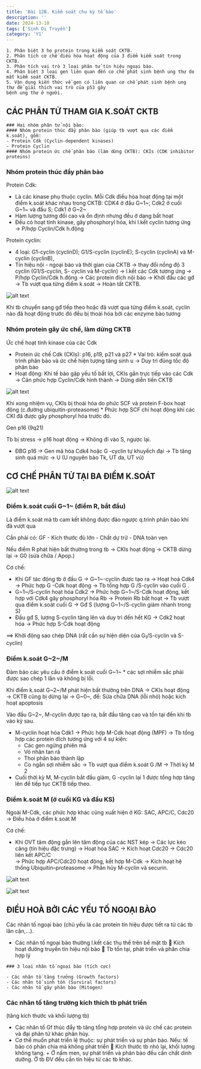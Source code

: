 ```yaml
---
title: 'Bài 12B. Kiểm soát chu kỳ tế bào'
description: ''
date: 2024-13-10
tags: ['Sinh Di Truyền']
category: 'Y1'
---
```


```markmap
1. Phân biệt 3 họ protein trong kiểm soát CKTB.
2. Phân tích cơ chế điều hòa hoạt động của 3 điểm kiểm soát trong CKTB.
3. Phân tích vai trò 3 loại phân tử tín hiệu ngoại bào.
4. Phân biệt 3 loại gen liên quan đến cơ chế phát sinh bệnh ung thư do mất kiểm soát CKTB.
5. Vận dụng kiến thức về gen có liên quan cơ chế phát sinh bệnh ung thư để giải thích vai trò của p53 gây
bệnh ung thư ở người.
```

## CÁC PHÂN TỬ THAM GIA K.SOÁT CKTB

```markmap
### Hai nhóm phân tử nội bào:
#### Nhóm protein thúc đẩy phân bào (giúp tb vượt qua các điểm k.soát), gồm:
- Protein Cdk (Cyclin-dependent kinases)
- Protein Cyclin
#### Nhóm protein ức chế phân bào (làm dừng CKTB): CKIs (CDK inhibitor proteins)
```

### Nhóm protein thúc đẩy phân bào

<p class="highlight--1">Protein Cdk:</p>

* Là các kinase phụ thuộc cyclin. Mỗi Cdk điều hòa hoạt động tại một điểm k.soát khác nhau trong CKTB:
CDK4 ở đầu G~1~; Cdk2 ở cuối G~1~ và đầu S; Cdk1 ở G~2~
* Hàm lượng tương đối cao và ổn định nhưng đều ở dạng bất hoạt
* Đều có hoạt tính kinase, gây phosphoryl hóa, khi l.kết cyclin tương ứng $\to$ P/hợp Cyclin/Cdk h.động

<p class="highlight--2">Protein cyclin:</p>

* 4 loại: G1-cyclin (cyclinD); G1/S-cyclin (cyclinE); S-cyclin (cyclinA) và <span class="highlight--6">M-cyclin</span> (cyclinB),
* Tín hiệu nội - ngoại bào và thời gian của CKTB $\to$ thay đổi nồng độ 3 cyclin (G1/S-cyclin, S-
cyclin và M-cyclin) $\to$ l.kết các Cdk tương ứng $\to$ P/hợp Cyclin/Cdk h.động $\to$ Các protein đích nội bào $\to$ Khởi đầu các gđ
$\to$ Tb vượt qua từng điểm k.soát $\to$ Hoàn tất CKTB.

![alt text](image-11.png)

<p class="highlight--4">Khi tb chuyển sang gđ tiếp theo hoặc đã vượt qua từng điểm k.soát, cyclin nào đã hoạt động trước đó đều bị <span class="highlight-font">thoái hóa bởi các enzyme bào tương</span> </p>

### Nhóm protein gây ức chế, làm dừng CKTB

Ức chế hoạt tính kinase của các Cdk

* Protein ức chế Cdk (CKIs): p16, p19, p21 và p27 * Vai trò: kiểm soát quá trình phân bào và ức chế hiện tượng tăng sinh u $\to$ Duy trì đúng tốc độ phân bào
* Hoạt động: Khi tế bào gặp yếu tố bất lợi, CKIs gắn trực tiếp vào các Cdk $\to$ Cản phức hợp Cyclin/Cdk hình thành $\to$ Dừng diễn tiến CKTB

![alt text](image-12.png)

Khi xong nhiệm vụ, CKIs bị thoái hóa do phức SCF và protein F-box hoạt động (c.đường ubiquitin-proteasome) * Phức hợp SCF chỉ hoạt động khi các CKI đã được gây phosphoryl hóa trước đó.

<p class="highlight--5">Gen p16 (9q21)</p>

Tb bị stress  $\to$ p16 hoạt động $\to$ Không đi vào S, ngược lại.

* ĐBG p16 $\to$ Gen mã hóa Cdk4 hoặc G -cyclin tự khuyếch đại $\to$ Tb tăng sinh quá mức $\to$ U (U nguyên bào Tk, UT da, UT vú)

## CƠ CHẾ PHÂN TỬ TẠI BA ĐIỂM K.SOÁT

![alt text](image-13.png)

### Điểm k.soát cuối G~1~ (điểm R, bắt đầu)

Là điểm k.soát mà tb cam kết không được đảo ngược q.trình phân bào khi đã vượt qua

<p class="highlight--2">Cần phải có: GF - Kích thước đủ lớn - Chất dự trữ - DNA toàn vẹn</p>

Nếu điểm R phát hiện bất thường trong tb $\to$ CKIs hoạt động $\to$ CKTB dừng lại $\to$ G0 (sửa chữa / Apop.)

Cơ chế:

* Khi GF tác động tb ở đầu G  $\to$ <span class="highlight--3">G~1~-cyclin</span> được tạo ra $\to$ Hoạt hoá Cdk4 $\to$ Phức hợp G -Cdk hoạt động $\to$ Tb tổng hợp G /S-cyclin vào cuối G .
* G~1~/S-cyclin hoạt hóa Cdk2 $\to$ Phức hợp G~1~/S-Cdk hoạt động, kết hợp với Cdk4 gây phosphoryl hóa Rb
$\to$ Protein Rb bất hoạt $\to$ Tb vượt qua điểm k.soát cuối G  $\to$ Gđ S (lượng G~1~/S-cyclin giảm nhanh trong S)
* Đầu gđ S, lượng S-cyclin tăng lên và duy trì đến hết KG $\to$ Cdk2 hoạt hóa $\to$ Phức hợp S-Cdk hoạt động

<p class="highlight--1 highlight-font"> ⟹ Khởi động sao chép DNA
(rất cần sự hiện diện của G<sub>1</sub>/S-cyclin và S-cyclin)</p>

### Điểm k.soát G~2~/M

Đảm bảo các yêu cầu ở điểm k.soát cuối G~1~ * các sợi nhiễm sắc phải được sao chép 1 lần và không bị lỗi.

Khi điểm k.soát G~2~/M phát hiện bất thường trên DNA $\to$ CKIs hoạt động $\to$ CKTB cũng bị dừng lại $\to$ G~0~, để: Sửa chữa DNA (lỗi nhỏ) hoặc kích hoạt apoptosis

Vào đầu G~2~, <span class="highlight--6">M-cyclin</span> được tạo ra, bắt đầu tăng cao và tồn tại đến khi tb vào kỳ sau.

* <span class="highlight--6">M-cyclin</span> hoạt hóa Cdk1 $\to$ Phức hợp M-Cdk hoạt động (MPF) $\to$ Tb tổng hợp các protein đích tương ứng với 4 sự kiện:
  * Các gen ngừng phiên mã
  * Vỏ nhân tan rã
  * Thoi phân bào thành lập
  * Co ngắn sợi nhiễm sắc
$\to$ Tb vượt qua điểm k.soát G /M $\to$ Thời kỳ M
2
* Cuối thời kỳ M, <span class="highlight--6">M-cyclin</span> bắt đầu giảm, G -cyclin lại
1
được tổng hợp tăng lên để tiếp tục CKTB tiếp theo.

### Điểm k.soát M (ở cuối KG và đầu KS)

Ngoài M-Cdk, các phức hợp khác cũng xuất hiện ở KG: SAC, APC/C, Cdc20 $\to$ Điều hòa ở điểm k.soát M

Cơ chế:

* Khi OVT tâm động gắn lên tâm động của các NST kép $\to$ Các lực kéo căng (tín hiệu đặc trưng) $\to$ Hoạt hóa SAC $\to$ Kích hoạt Cdc20 $\to$ Cdc20 liên kết APC/C <br>
$\to$ Phức hợp <span class="highlight--7">APC/Cdc20</span> hoạt động, kết hợp M-Cdk
$\to$ Kích hoạt hệ thống <span class="highlight--2">Ubiquitin–proteasome</span> $\to$ Phân hủy <span class="highlight--6">M-cyclin</span> và securin.

![alt text](image-14.png)

![alt text](image-15.png)

## ĐIỀU HOÀ BỞI CÁC YẾU TỐ NGOẠI BÀO

Các nhân tố ngoại bào (chủ yếu là các protein tín hiệu được tiết ra từ các tb lân cận,…).
+ Các nhân tố ngoại bào thường l.kết các thụ thể trên bề mặt tb  Kích hoạt đường truyền tín hiệu nội bào
 Tb tồn tại, phát triển và phân chia hợp lý

```markmap
### 3 loại nhân tố ngoại bào (tích cực)

- Các nhân tố tăng trưởng (Growth factors)
- Các nhân tố sinh tồn (Surviral factors)
- Các nhân tố gây phân bào (Mitogen)

```

### Các nhân tố tăng trưởng kích thích tb phát triển
(tăng kích thước và khối lượng tb)
+ Các nhân tố Gf thúc đẩy tb tăng tổng hợp protein và ức chế các protein và đại phân tử khác phân hủy.
+ Cơ thể muốn phát triển lệ thuộc: sự phát triển và sự phân bào. Nếu: tế bào có phân chia mà không phát triển  Kích thước tb nhỏ lại, khối lượng không tang. + Ở nấm men, sự phát triển và phân bào đều cần chất dinh dưỡng. Ở tb ĐV đều cần tín hiệu từ các tb khác.
